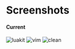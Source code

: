 Screenshots
===========

#### Current
![luakit](http://imgur.com/qolQrqG.png)
![vim](http://imgur.com/ve3IBD9.png)
![clean](http://imgur.com/a/9GKwQ)
